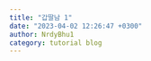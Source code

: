 ```yaml
---
title: "갑딸남 1"
date: "2023-04-02 12:26:47 +0300"
author: NrdyBhu1
category: tutorial blog
---
```

